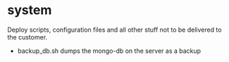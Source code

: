 system
======

Deploy scripts, configuration files and all other stuff not to be delivered to the customer.


* backup_db.sh dumps the mongo-db on the server as a backup
